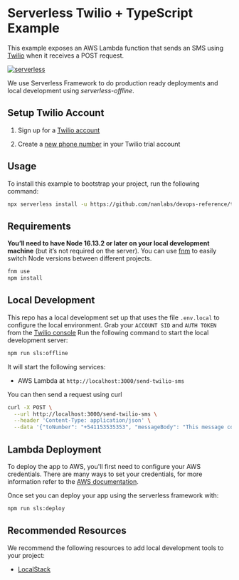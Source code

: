 # Serverless Twilio + TypeScript Example

This example exposes an AWS Lambda function that sends an SMS using [Twilio](https://www.twilio.com/) when it receives a POST request.

[![serverless](http://public.serverless.com/badges/v3.svg)](http://www.serverless.com)

We use Serverless Framework to do production ready deployments and local development using
_serverless-offline_.

## Setup Twilio Account

1. Sign up for a [Twilio account](http://www.twilio.com)

2. Create a [new phone number](https://www.twilio.com/console/phone-numbers/) in your Twilio trial account

## Usage

To install this example to bootstrap your project, run the following command:

```sh
npx serverless install -u https://github.com/nanlabs/devops-reference/tree/main/examples/serverless-twilio-aws-lambdas-typescript -n my-project
```

## Requirements

**You’ll need to have Node 16.13.2 or later on your local development machine** (but it’s not required on the server). You can use [fnm](https://github.com/Schniz/fnm) to easily switch Node versions between different projects.

```sh
fnm use
npm install
```

## Local Development

This repo has a local development set up that uses the file `.env.local` to configure the local environment.
Grab your `ACCOUNT SID` and `AUTH TOKEN` from the [Twilio console](https://www.twilio.com/console)
Run the following command to start the local development server:

```sh
npm run sls:offline
```

It will start the following services:

- AWS Lambda at `http://localhost:3000/send-twilio-sms`

You can then send a request using curl

```sh
curl -X POST \
  --url http://localhost:3000/send-twilio-sms \
  --header 'Content-Type: application/json' \
  --data '{"toNumber": "+541153535353", "messageBody": "This message comes from an AWS Lambda"}'
```

## Lambda Deployment

To deploy the app to AWS, you'll first need to configure your AWS credentials. There are many ways
to set your credentials, for more information refer to the [AWS documentation](https://docs.aws.amazon.com/cli/latest/userguide/cli-configure-quickstart.html).

Once set you can deploy your app using the serverless framework with:

```sh
npm run sls:deploy
```

## Recommended Resources

We recommend the following resources to add local development tools to your project:

- [LocalStack](https://github.com/nanlabs/devops-reference/tree/main/examples/docker/localstack/)
